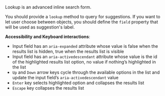 Lookup is an advanced inline search form.

You should provide a `lookup` method to query for suggestions. If you want to let user choose between objects, you should define the `field` property that will be used as suggestion's label.

**Accessibility and Keyboard interactions**:

  * Input field has an `aria-expanded` attribute whose value is false when the results list is hidden, true when the results list is visible
  * Input field has an `aria-activedescendant` attribute whose value is the id of the highlighted results list option, no value if nothing’s highlighted in the list
  * `Up` and `Down` arrow keys cycle through the available options in the list and update the input field’s `aria-activedescendant` value
  * `Enter` key selects highlighted option and collapses the results list
  * `Escape` key collapses the results list
